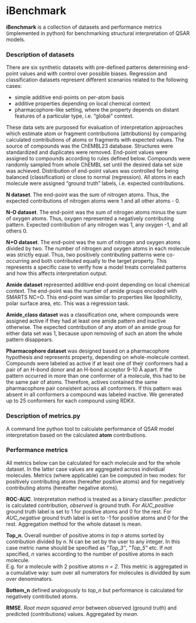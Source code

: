 # iBenchmark

**iBenchmark** is a collection of  datasets and performance metrics (implemented in python) for benchmarking structural interpretation of QSAR models.

### Description of datasets
There are six synthetic datasets with pre-defined patterns determining end-point values and with control over possible biases. Regression and classification datasets represent different scenarios related to the following cases:  
- simple additive end-points on per-atom basis
- additive properties depending on local chemical context
- pharmacophore-like setting, where the property depends on distant features of a particular type, i.e. “global” context.

These data sets are purposed for evaluation of interpretation approaches which estimate atom or fragment contributions (attributions) by comparing calculated contributions of atoms or fragments with expected values. The source of compounds was the ChEMBL23 database. Structures were standardized and duplicates were removed. End-point values were assigned to compounds according to rules defined below. Compounds were randomly sampled from whole ChEMBL set until the desired data set size was achieved. Distribution of end-point values was controlled for being balanced (classification) or close to normal (regression). All atoms in each molecule were assigned “ground truth” labels, i.e. expected contributions.

**N dataset**. The end-point was the sum of nitrogen atoms. Thus, the expected contributions of nitrogen atoms were 1 and all other atoms - 0.  

**N-O dataset**. The end-point was the sum of nitrogen atoms minus the sum of oxygen atoms. Thus, oxygen represented a negatively contributing pattern. Expected contribution of any nitrogen was 1, any oxygen -1, and all others 0.  

**N+O dataset**. The end-point was the sum of nitrogen and oxygen atoms divided by two. The number of nitrogen and oxygen atoms in each molecule was strictly equal. Thus, two positively contributing patterns were co-occurring and both contributed equally to the target property. This represents a specific case to verify how a model treats correlated patterns and how this affects interpretation output.  

**Amide dataset** represented additive end-point depending on local chemical context. The end-point  was the number of amide groups encoded with SMARTS NC=O.  This end-point was similar to properties like lipophilicity, polar surface area, etc. This was a regression task.  

**Amide_class dataset** was a classification one, where compounds were assigned active if they had at least one amide pattern and inactive otherwise. The expected contribution of any atom of an amide group for either data set was 1, because upon removing of such an atom the whole pattern disappears.  

**Pharmacophore dataset** was designed based on a pharmacophore hypothesis and represents property, depending on whole-molecule context. Compounds were labeled as active if at least one of their conformers had a pair of an H-bond donor and an H-bond acceptor 9-10 Å apart. If the pattern occurred in more than one conformer of a molecule, this had to be the same pair of atoms. Therefore, actives contained the same pharmacophore pair consistent across all conformers. If this pattern was absent in all conformers a compound was labeled inactive. We generated up to 25 conformers for each compound using RDKit.

### Description of metrics.py  
A command line python tool to calculate performance of QSAR model interpretation based on the calculated **atom** contributions.  

### Performance metrics
All metrics below can be calculated for each molecule and for the whole dataset. In the latter case values are aggregated across individual molecules. Metrics (where applicable) can be computed in two modes: for positively contributing atoms (hereafter positive atoms) and for negatively contributing atoms (hereafter negative atoms).

**ROC-AUC**. Interpretation method is treated as a binary classifier: *predictor* is calculated contribution, *observed* is ground truth.
For *AUC_positive* ground truth label is set to 1 for positive atoms and 0 for the rest.
For *AUC_negative* ground truth label is set to -1 for positive atoms and 0 for the rest. Aggregation method for the whole dataset is mean.

**Top_n**. Overall number of positive atoms in *top n*  atoms sorted by contribution divided by n. N can be set by the user to any integer. In this case metric name should be specified as *"Top_3"*, *"Top_5"* etc. If not specified, *n* varies according to the number of positive atoms in each molecule.  
E.g.  for a molecule with 2 positive atoms *n = 2*. This metric is aggregated in a  cumulative  way: sum over all numerators for molecules is dividded by sum over denominators.

**Bottom_n** defined analogously to *top_n* but performance is calculated for negatively contributed atoms.

**RMSE**. *Root mean squared error* between observed (ground truth) and predicted (contributions) values. Aggregated by *mean*.
